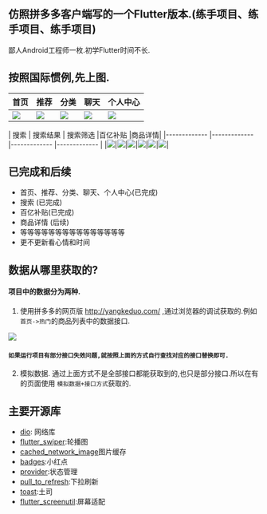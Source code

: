 ## 仿照拼多多客户端写的一个Flutter版本.(练手项目、练手项目、练手项目)
鄙人Android工程师一枚.初学Flutter时间不长.

## 按照国际惯例,先上图.
|    首页         | 推荐           |      分类       |聊天|个人中心|
|------------- |------------- |-------------|-------------|-------------|
|![](https://github.com/BugKingLiang/flutter_pinduoduo/blob/master/screenshot/2.png)|![](https://github.com/BugKingLiang/flutter_pinduoduo/blob/master/screenshot/3.png)|![](https://github.com/BugKingLiang/flutter_pinduoduo/blob/master/screenshot/4.png)|![](https://github.com/BugKingLiang/flutter_pinduoduo/blob/master/screenshot/5.png)|![](https://github.com/BugKingLiang/flutter_pinduoduo/blob/master/screenshot/6.png)|

|    搜索         | 搜索结果           |    搜索筛选 |百亿补贴 |商品详情|
|------------- |------------- |------------- |------------- |
|![](https://github.com/BugKingLiang/flutter_pinduoduo/blob/master/screenshot/7.png)|![](https://github.com/BugKingLiang/flutter_pinduoduo/blob/master/screenshot/8.png)|![](https://github.com/BugKingLiang/flutter_pinduoduo/blob/master/screenshot/9.png)|![](https://github.com/BugKingLiang/flutter_pinduoduo/blob/master/screenshot/10.png)|![](https://github.com/BugKingLiang/flutter_pinduoduo/blob/master/screenshot/9.png)|![](https://github.com/BugKingLiang/flutter_pinduoduo/blob/master/screenshot/11.png)|

## 已完成和后续

* 首页、推荐、分类、聊天、个人中心(已完成)
* 搜索 (已完成)
* 百亿补贴(已完成)
* 商品详情 (后续)
* 等等等等等等等等等等等等等等等
* 更不更新看心情和时间

## 数据从哪里获取的?

#### 项目中的数据分为两种.
1. 使用拼多多的网页版 http://yangkeduo.com/ ,通过浏览器的调试获取的.例如`首页->热门`的商品列表中的数据接口.

![](https://github.com/BugKingLiang/flutter_pinduoduo/blob/master/screenshot/1.png)
#### `如果运行项目有部分接口失效问题,就按照上面的方式自行查找对应的接口替换即可.`

2. 模拟数据.
  通过上面方式不是全部接口都能获取到的,也只是部分接口.所以在有的页面使用 `模拟数据+接口方式`获取的.
 
## 主要开源库
* [dio](https://github.com/flutterchina/dio): 网络库
* [flutter_swiper](https://github.com/best-flutter/flutter_swiper):轮播图
* [cached_network_image](https://github.com/renefloor/flutter_cached_network_image)图片缓存
* [badges](https://github.com/yako-dev/flutter_badges):小红点
* [provider](https://github.com/rrousselGit/provider):状态管理
* [pull_to_refresh](https://github.com/peng8350/flutter_pulltorefresh):下拉刷新
* [toast](https://github.com/appdev/FlutterToast):土司
* [flutter_screenutil](https://github.com/OpenFlutter/flutter_screenutil):屏幕适配
